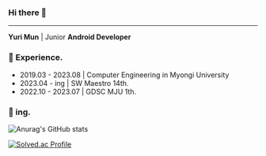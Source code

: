 ### Hi there 👋
------

<b>Yuri Mun</b> | Junior <b>Android Developer</b>

### 🔗 Experience.
- 2019.03 - 2023.08 | Computer Engineering in Myongi University
- 2023.04 - ing | SW Maestro 14th.
- 2022.10 - 2023.07 | GDSC MJU 1th.

### 🔗 ing.
![Anurag's GitHub stats](https://github-readme-stats.vercel.app/api?username=915dbfl&show_icons=true&theme=transparent)

[![Solved.ac Profile](http://mazassumnida.wtf/api/v2/generate_badge?boj=kjmy7020)](https://solved.ac/kjmy7020/)

